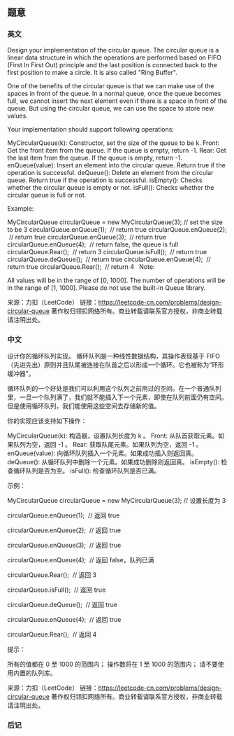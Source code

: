 ## 题意

### 英文

Design your implementation of the circular queue. The circular queue is a linear data structure in which the operations are performed based on FIFO (First In First Out) principle and the last position is connected back to the first position to make a circle. It is also called "Ring Buffer".

One of the benefits of the circular queue is that we can make use of the spaces in front of the queue. In a normal queue, once the queue becomes full, we cannot insert the next element even if there is a space in front of the queue. But using the circular queue, we can use the space to store new values.

Your implementation should support following operations:

MyCircularQueue(k): Constructor, set the size of the queue to be k.
Front: Get the front item from the queue. If the queue is empty, return -1.
Rear: Get the last item from the queue. If the queue is empty, return -1.
enQueue(value): Insert an element into the circular queue. Return true if the operation is successful.
deQueue(): Delete an element from the circular queue. Return true if the operation is successful.
isEmpty(): Checks whether the circular queue is empty or not.
isFull(): Checks whether the circular queue is full or not.
 

Example:

MyCircularQueue circularQueue = new MyCircularQueue(3); // set the size to be 3
circularQueue.enQueue(1);  // return true
circularQueue.enQueue(2);  // return true
circularQueue.enQueue(3);  // return true
circularQueue.enQueue(4);  // return false, the queue is full
circularQueue.Rear();  // return 3
circularQueue.isFull();  // return true
circularQueue.deQueue();  // return true
circularQueue.enQueue(4);  // return true
circularQueue.Rear();  // return 4
 
Note:

All values will be in the range of [0, 1000].
The number of operations will be in the range of [1, 1000].
Please do not use the built-in Queue library.

来源：力扣（LeetCode）
链接：https://leetcode-cn.com/problems/design-circular-queue
著作权归领扣网络所有。商业转载请联系官方授权，非商业转载请注明出处。

### 中文

设计你的循环队列实现。 循环队列是一种线性数据结构，其操作表现基于 FIFO（先进先出）原则并且队尾被连接在队首之后以形成一个循环。它也被称为“环形缓冲器”。

循环队列的一个好处是我们可以利用这个队列之前用过的空间。在一个普通队列里，一旦一个队列满了，我们就不能插入下一个元素，即使在队列前面仍有空间。但是使用循环队列，我们能使用这些空间去存储新的值。

你的实现应该支持如下操作：

MyCircularQueue(k): 构造器，设置队列长度为 k 。
Front: 从队首获取元素。如果队列为空，返回 -1 。
Rear: 获取队尾元素。如果队列为空，返回 -1 。
enQueue(value): 向循环队列插入一个元素。如果成功插入则返回真。
deQueue(): 从循环队列中删除一个元素。如果成功删除则返回真。
isEmpty(): 检查循环队列是否为空。
isFull(): 检查循环队列是否已满。
 

示例：

MyCircularQueue circularQueue = new MyCircularQueue(3); // 设置长度为 3

circularQueue.enQueue(1);  // 返回 true

circularQueue.enQueue(2);  // 返回 true

circularQueue.enQueue(3);  // 返回 true

circularQueue.enQueue(4);  // 返回 false，队列已满

circularQueue.Rear();  // 返回 3

circularQueue.isFull();  // 返回 true

circularQueue.deQueue();  // 返回 true

circularQueue.enQueue(4);  // 返回 true

circularQueue.Rear();  // 返回 4
 
 

提示：

所有的值都在 0 至 1000 的范围内；
操作数将在 1 至 1000 的范围内；
请不要使用内置的队列库。

来源：力扣（LeetCode）
链接：https://leetcode-cn.com/problems/design-circular-queue
著作权归领扣网络所有。商业转载请联系官方授权，非商业转载请注明出处。

### 后记